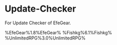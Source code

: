 Update-Checker
===============

For Update Checker of EfeGear.

%EfeGear%1.8%EfeGear%
%Fishkg%6.1%Fishkg%
%UnlimitedRPG%3.0%UnlimitedRPG%
